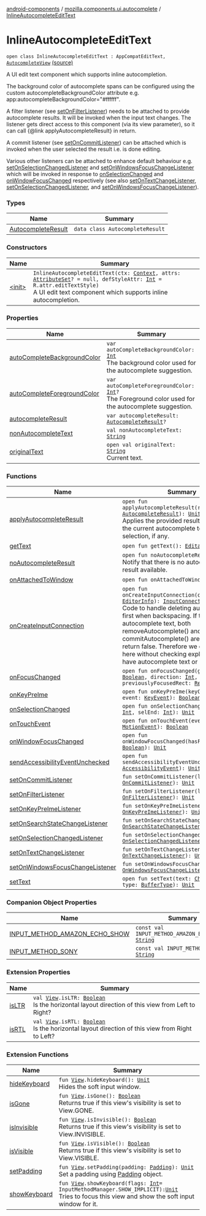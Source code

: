 [android-components](../../index.md) / [mozilla.components.ui.autocomplete](../index.md) / [InlineAutocompleteEditText](./index.md)

# InlineAutocompleteEditText

`open class InlineAutocompleteEditText : AppCompatEditText, `[`AutocompleteView`](../-autocomplete-view/index.md) [(source)](https://github.com/mozilla-mobile/android-components/blob/master/components/ui/autocomplete/src/main/java/mozilla/components/ui/autocomplete/InlineAutocompleteEditText.kt#L86)

A UI edit text component which supports inline autocompletion.

The background color of autocomplete spans can be configured using
the custom autocompleteBackgroundColor attribute e.g.
app:autocompleteBackgroundColor="#ffffff".

A filter listener (see [setOnFilterListener](set-on-filter-listener.md)) needs to be attached to
provide autocomplete results. It will be invoked when the input
text changes. The listener gets direct access to this component (via its view
parameter), so it can call {@link applyAutocompleteResult} in return.

A commit listener (see [setOnCommitListener](set-on-commit-listener.md)) can be attached which is
invoked when the user selected the result i.e. is done editing.

Various other listeners can be attached to enhance default behaviour e.g.
[setOnSelectionChangedListener](set-on-selection-changed-listener.md) and [setOnWindowsFocusChangeListener](set-on-windows-focus-change-listener.md) which
will be invoked in response to [onSelectionChanged](on-selection-changed.md) and [onWindowFocusChanged](on-window-focus-changed.md)
respectively (see also [setOnTextChangeListener](set-on-text-change-listener.md),
[setOnSelectionChangedListener](set-on-selection-changed-listener.md), and [setOnWindowsFocusChangeListener](set-on-windows-focus-change-listener.md)).

### Types

| Name | Summary |
|---|---|
| [AutocompleteResult](-autocomplete-result/index.md) | `data class AutocompleteResult` |

### Constructors

| Name | Summary |
|---|---|
| [&lt;init&gt;](-init-.md) | `InlineAutocompleteEditText(ctx: `[`Context`](https://developer.android.com/reference/android/content/Context.html)`, attrs: `[`AttributeSet`](https://developer.android.com/reference/android/util/AttributeSet.html)`? = null, defStyleAttr: `[`Int`](https://kotlinlang.org/api/latest/jvm/stdlib/kotlin/-int/index.html)` = R.attr.editTextStyle)`<br>A UI edit text component which supports inline autocompletion. |

### Properties

| Name | Summary |
|---|---|
| [autoCompleteBackgroundColor](auto-complete-background-color.md) | `var autoCompleteBackgroundColor: `[`Int`](https://kotlinlang.org/api/latest/jvm/stdlib/kotlin/-int/index.html)<br>The background color used for the autocomplete suggestion. |
| [autoCompleteForegroundColor](auto-complete-foreground-color.md) | `var autoCompleteForegroundColor: `[`Int`](https://kotlinlang.org/api/latest/jvm/stdlib/kotlin/-int/index.html)`?`<br>The Foreground color used for the autocomplete suggestion. |
| [autocompleteResult](autocomplete-result.md) | `var autocompleteResult: `[`AutocompleteResult`](-autocomplete-result/index.md)`?` |
| [nonAutocompleteText](non-autocomplete-text.md) | `val nonAutocompleteText: `[`String`](https://kotlinlang.org/api/latest/jvm/stdlib/kotlin/-string/index.html) |
| [originalText](original-text.md) | `open val originalText: `[`String`](https://kotlinlang.org/api/latest/jvm/stdlib/kotlin/-string/index.html)<br>Current text. |

### Functions

| Name | Summary |
|---|---|
| [applyAutocompleteResult](apply-autocomplete-result.md) | `open fun applyAutocompleteResult(result: `[`AutocompleteResult`](-autocomplete-result/index.md)`): `[`Unit`](https://kotlinlang.org/api/latest/jvm/stdlib/kotlin/-unit/index.html)<br>Applies the provided result by updating the current autocomplete text and selection, if any. |
| [getText](get-text.md) | `open fun getText(): `[`Editable`](https://developer.android.com/reference/android/text/Editable.html) |
| [noAutocompleteResult](no-autocomplete-result.md) | `open fun noAutocompleteResult(): `[`Unit`](https://kotlinlang.org/api/latest/jvm/stdlib/kotlin/-unit/index.html)<br>Notify that there is no autocomplete result available. |
| [onAttachedToWindow](on-attached-to-window.md) | `open fun onAttachedToWindow(): `[`Unit`](https://kotlinlang.org/api/latest/jvm/stdlib/kotlin/-unit/index.html) |
| [onCreateInputConnection](on-create-input-connection.md) | `open fun onCreateInputConnection(outAttrs: `[`EditorInfo`](https://developer.android.com/reference/android/view/inputmethod/EditorInfo.html)`): `[`InputConnection`](https://developer.android.com/reference/android/view/inputmethod/InputConnection.html)`?`<br>Code to handle deleting autocomplete first when backspacing. If there is no autocomplete text, both removeAutocomplete() and commitAutocomplete() are no-ops and return false. Therefore we can use them here without checking explicitly if we have autocomplete text or not. |
| [onFocusChanged](on-focus-changed.md) | `open fun onFocusChanged(gainFocus: `[`Boolean`](https://kotlinlang.org/api/latest/jvm/stdlib/kotlin/-boolean/index.html)`, direction: `[`Int`](https://kotlinlang.org/api/latest/jvm/stdlib/kotlin/-int/index.html)`, previouslyFocusedRect: `[`Rect`](https://developer.android.com/reference/android/graphics/Rect.html)`?): `[`Unit`](https://kotlinlang.org/api/latest/jvm/stdlib/kotlin/-unit/index.html) |
| [onKeyPreIme](on-key-pre-ime.md) | `open fun onKeyPreIme(keyCode: `[`Int`](https://kotlinlang.org/api/latest/jvm/stdlib/kotlin/-int/index.html)`, event: `[`KeyEvent`](https://developer.android.com/reference/android/view/KeyEvent.html)`): `[`Boolean`](https://kotlinlang.org/api/latest/jvm/stdlib/kotlin/-boolean/index.html) |
| [onSelectionChanged](on-selection-changed.md) | `open fun onSelectionChanged(selStart: `[`Int`](https://kotlinlang.org/api/latest/jvm/stdlib/kotlin/-int/index.html)`, selEnd: `[`Int`](https://kotlinlang.org/api/latest/jvm/stdlib/kotlin/-int/index.html)`): `[`Unit`](https://kotlinlang.org/api/latest/jvm/stdlib/kotlin/-unit/index.html) |
| [onTouchEvent](on-touch-event.md) | `open fun onTouchEvent(event: `[`MotionEvent`](https://developer.android.com/reference/android/view/MotionEvent.html)`): `[`Boolean`](https://kotlinlang.org/api/latest/jvm/stdlib/kotlin/-boolean/index.html) |
| [onWindowFocusChanged](on-window-focus-changed.md) | `open fun onWindowFocusChanged(hasFocus: `[`Boolean`](https://kotlinlang.org/api/latest/jvm/stdlib/kotlin/-boolean/index.html)`): `[`Unit`](https://kotlinlang.org/api/latest/jvm/stdlib/kotlin/-unit/index.html) |
| [sendAccessibilityEventUnchecked](send-accessibility-event-unchecked.md) | `open fun sendAccessibilityEventUnchecked(event: `[`AccessibilityEvent`](https://developer.android.com/reference/android/view/accessibility/AccessibilityEvent.html)`): `[`Unit`](https://kotlinlang.org/api/latest/jvm/stdlib/kotlin/-unit/index.html) |
| [setOnCommitListener](set-on-commit-listener.md) | `fun setOnCommitListener(l: `[`OnCommitListener`](../-on-commit-listener.md)`): `[`Unit`](https://kotlinlang.org/api/latest/jvm/stdlib/kotlin/-unit/index.html) |
| [setOnFilterListener](set-on-filter-listener.md) | `fun setOnFilterListener(l: `[`OnFilterListener`](../-on-filter-listener.md)`): `[`Unit`](https://kotlinlang.org/api/latest/jvm/stdlib/kotlin/-unit/index.html) |
| [setOnKeyPreImeListener](set-on-key-pre-ime-listener.md) | `fun setOnKeyPreImeListener(l: `[`OnKeyPreImeListener`](../-on-key-pre-ime-listener.md)`): `[`Unit`](https://kotlinlang.org/api/latest/jvm/stdlib/kotlin/-unit/index.html) |
| [setOnSearchStateChangeListener](set-on-search-state-change-listener.md) | `fun setOnSearchStateChangeListener(l: `[`OnSearchStateChangeListener`](../-on-search-state-change-listener.md)`): `[`Unit`](https://kotlinlang.org/api/latest/jvm/stdlib/kotlin/-unit/index.html) |
| [setOnSelectionChangedListener](set-on-selection-changed-listener.md) | `fun setOnSelectionChangedListener(l: `[`OnSelectionChangedListener`](../-on-selection-changed-listener.md)`): `[`Unit`](https://kotlinlang.org/api/latest/jvm/stdlib/kotlin/-unit/index.html) |
| [setOnTextChangeListener](set-on-text-change-listener.md) | `fun setOnTextChangeListener(l: `[`OnTextChangeListener`](../-on-text-change-listener.md)`): `[`Unit`](https://kotlinlang.org/api/latest/jvm/stdlib/kotlin/-unit/index.html) |
| [setOnWindowsFocusChangeListener](set-on-windows-focus-change-listener.md) | `fun setOnWindowsFocusChangeListener(l: `[`OnWindowsFocusChangeListener`](../-on-windows-focus-change-listener.md)`): `[`Unit`](https://kotlinlang.org/api/latest/jvm/stdlib/kotlin/-unit/index.html) |
| [setText](set-text.md) | `open fun setText(text: `[`CharSequence`](https://kotlinlang.org/api/latest/jvm/stdlib/kotlin/-char-sequence/index.html)`?, type: `[`BufferType`](https://developer.android.com/reference/android/widget/TextView/BufferType.html)`): `[`Unit`](https://kotlinlang.org/api/latest/jvm/stdlib/kotlin/-unit/index.html) |

### Companion Object Properties

| Name | Summary |
|---|---|
| [INPUT_METHOD_AMAZON_ECHO_SHOW](-i-n-p-u-t_-m-e-t-h-o-d_-a-m-a-z-o-n_-e-c-h-o_-s-h-o-w.md) | `const val INPUT_METHOD_AMAZON_ECHO_SHOW: `[`String`](https://kotlinlang.org/api/latest/jvm/stdlib/kotlin/-string/index.html) |
| [INPUT_METHOD_SONY](-i-n-p-u-t_-m-e-t-h-o-d_-s-o-n-y.md) | `const val INPUT_METHOD_SONY: `[`String`](https://kotlinlang.org/api/latest/jvm/stdlib/kotlin/-string/index.html) |

### Extension Properties

| Name | Summary |
|---|---|
| [isLTR](../../mozilla.components.support.ktx.android.view/android.view.-view/is-l-t-r.md) | `val `[`View`](https://developer.android.com/reference/android/view/View.html)`.isLTR: `[`Boolean`](https://kotlinlang.org/api/latest/jvm/stdlib/kotlin/-boolean/index.html)<br>Is the horizontal layout direction of this view from Left to Right? |
| [isRTL](../../mozilla.components.support.ktx.android.view/android.view.-view/is-r-t-l.md) | `val `[`View`](https://developer.android.com/reference/android/view/View.html)`.isRTL: `[`Boolean`](https://kotlinlang.org/api/latest/jvm/stdlib/kotlin/-boolean/index.html)<br>Is the horizontal layout direction of this view from Right to Left? |

### Extension Functions

| Name | Summary |
|---|---|
| [hideKeyboard](../../mozilla.components.support.ktx.android.view/android.view.-view/hide-keyboard.md) | `fun `[`View`](https://developer.android.com/reference/android/view/View.html)`.hideKeyboard(): `[`Unit`](https://kotlinlang.org/api/latest/jvm/stdlib/kotlin/-unit/index.html)<br>Hides the soft input window. |
| [isGone](../../mozilla.components.support.ktx.android.view/android.view.-view/is-gone.md) | `fun `[`View`](https://developer.android.com/reference/android/view/View.html)`.isGone(): `[`Boolean`](https://kotlinlang.org/api/latest/jvm/stdlib/kotlin/-boolean/index.html)<br>Returns true if this view's visibility is set to View.GONE. |
| [isInvisible](../../mozilla.components.support.ktx.android.view/android.view.-view/is-invisible.md) | `fun `[`View`](https://developer.android.com/reference/android/view/View.html)`.isInvisible(): `[`Boolean`](https://kotlinlang.org/api/latest/jvm/stdlib/kotlin/-boolean/index.html)<br>Returns true if this view's visibility is set to View.INVISIBLE. |
| [isVisible](../../mozilla.components.support.ktx.android.view/android.view.-view/is-visible.md) | `fun `[`View`](https://developer.android.com/reference/android/view/View.html)`.isVisible(): `[`Boolean`](https://kotlinlang.org/api/latest/jvm/stdlib/kotlin/-boolean/index.html)<br>Returns true if this view's visibility is set to View.VISIBLE. |
| [setPadding](../../mozilla.components.support.ktx.android.view/android.view.-view/set-padding.md) | `fun `[`View`](https://developer.android.com/reference/android/view/View.html)`.setPadding(padding: `[`Padding`](../../mozilla.components.support.base.android/-padding/index.md)`): `[`Unit`](https://kotlinlang.org/api/latest/jvm/stdlib/kotlin/-unit/index.html)<br>Set a padding using [Padding](../../mozilla.components.support.base.android/-padding/index.md) object. |
| [showKeyboard](../../mozilla.components.support.ktx.android.view/android.view.-view/show-keyboard.md) | `fun `[`View`](https://developer.android.com/reference/android/view/View.html)`.showKeyboard(flags: `[`Int`](https://kotlinlang.org/api/latest/jvm/stdlib/kotlin/-int/index.html)` = InputMethodManager.SHOW_IMPLICIT): `[`Unit`](https://kotlinlang.org/api/latest/jvm/stdlib/kotlin/-unit/index.html)<br>Tries to focus this view and show the soft input window for it. |
